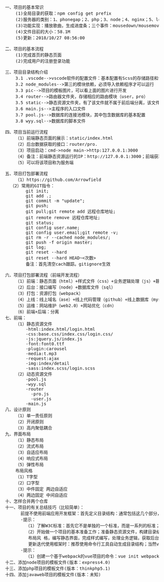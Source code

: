 <pre>
一、项目的基本常识
    (1)全局目录的获取：npm config get prefix
    (2)服务器的类别：1、phonegap；2、php；3、node；4、nginx；5、local；
    (3)功能实现：播放歌曲，生成进度条；三个事件：mousedown/mousemove/mouseup
    (4)文件目前的大小：58.1M
    (5)更新：2018/10/27 08:56:00
    
二、项目的基本流程
    (1)完成首页的静态页面
    (2)完成用户的注册登录功能

三、项目目录结构介绍
    3.1 .vscode-->vscode软件的配置文件：基本配置有Scss的存储路径和tab的缩进这两项
    3.2 node_modules-->第三的模块依赖，必须导入依赖程序才可以运行
    3.3 pic-->项目的模板图片，可以看上面的图片进行开发
    3.4 router-->路由器文件夹，存储相应的路由模块（user，pro）
    3.5 static-->静态资源文件夹，有了该文件就不属于前后端分离，该文件夹需要托管到服务器的主程序中进行访问
    3.6 main.js-->主程序的入口文件
    3.7 pool.js-->数据库的连接池模块，其中包含数据库的基本配置
    3.8 wyy.sql-->数据库的脚本文件

四、项目当前运行流程
    （1）前端静态页面的展示：static/index.html
    （2）后台数据获取的接口：router/pro.
    （3）项目启动：cmd->node main->http:127.0.0.1:3000
    （4）备注：前端静态资源运行的IP：http://127.0.0.1:3000；前端获取数据的IP：http://127.0.0.1:3000；因此属于非跨域， 即非前后端分离（在新浪云运行时服务器的端口号修改为5050）
    （5）可以将该项目称为服务端

五、项目打包部署流程
	（1）https://github.com/Arrowfield
  （2）常用的GIT指令：
        git init;
        git add .;
        git commit -m "update";
        git push;
        git pull;git remote add 远程仓库地址;
        git remote remove 远程仓库地址;
        git status;
        git config user.name;
        git config user.email;git remote -v;
        git rm -r --cached node_modules/;
        git push -f origin master;
        git log;
        git reset --hard <commit版本的hash值>
        git reset --hard HEAD~<次数>
        备注：首先清空cach跟踪。gitignore生效

六、项目打包部署流程（前端开发流程）
    （1）前端：静态页面（html）+样式文件（css）+业务逻辑处理（js）+静态资源（img）
    （2）后台：接口编写（node）+数据库文件（sql）
    （3）打包：资源打包（webpack）
    （4）上线：线上域名（ase）+线上代码管理（github）+线上数据库（mysql）+线上存储（storage）
    （5）运维：网站维护（web2.0）+网站优化（cdn）
    （6）前端+后端：分离
七、前端：
    （1）静态资源文件 
        -html:index.html/login.html
        -css:base.css/index.css/login.css/
        -js:jquery.js/index.js
        -font:font0.ttf
        -plugin:carousel
        -media:t.mp3
        -request:ajax
        -img:index/detail
        -sass:index.scss/login.scss
    （2）动态资源文件
        -pool.js
        -wyy.sql
        -router
          -pro.js
          -user.js
        -main.js
八、设计原则
    （1）单一责任原则
    （2）开闭原则
    （3）高内聚低耦合
九、界面布局
    （1）静态布局
    （2）流式布局
    （3）自适应布局
    （4）响应式布局
    （5）弹性布局
    布局风格
    （1）T字型
    （2）口字型
    （3）中件固定 两边自适应
    （4）两边固定 中间自适应
十、怎样合并两个仓库
十一、项目的有关总结技巧（比较简单）：
      前提不使用前端应用开发框架：首先定义目录结构：通常包括这几个部分，静态资源文件；第三方模块；如果使用node开发本地服务器并且是基于express框架；则只需编写本地服务器与路由器，路由器中保存的都是前端发送请求的接口。注意：实际开发的过程中，动静资源文件分离。本地服务器只提供测试的功能
      -提示：
        （1）了解W3C标准：首先它不是单独的一个标准，而是一系列的标准；分为三个方面：结构层，表现层，逻辑层（行为层）
        （2）开始做一个项目的基本准备工作；准备静态资源文件，构建目录结构，选择何种方式布局，项目应用平台，采用何种
         布局风 格，编写静态界面，完成样式编写，处理业务逻辑，获取后台数据，渲染前端视图，性能优化，部署运维，项目
         更新迭代使用框架时：推荐使用命令行工具自动生成目录结构；当然vue与react可以通过文件的方式直接引入
      -提示：
        （1）创建一个基于webpack的vue项目的命令：vue init webpack myapp
十二、添加node项目的模板文件(版本：express4.0)
十三、添加php项目的模板文件(版本：thinkphp5.1)
十四、添加javaweb项目的模板文件(版本：未知)
</pre>

  
	
	
	
